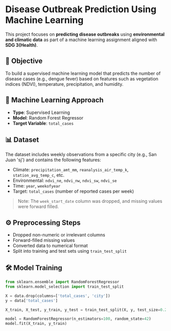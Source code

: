 # Disease Outbreak Prediction Using Machine Learning

This project focuses on **predicting disease outbreaks** using **environmental and climatic data** as part of a machine learning assignment aligned with **SDG 3(Health)**.

## 📌 Objective

To build a supervised machine learning model that predicts the number of disease cases (e.g., dengue fever) based on features such as vegetation indices (NDVI), temperature, precipitation, and humidity.

## 🧠 Machine Learning Approach

- **Type**: Supervised Learning
- **Model**: Random Forest Regressor
- **Target Variable**: `total_cases`

## 📊 Dataset

The dataset includes weekly observations from a specific city (e.g., San Juan 'sj') and contains the following features:

- Climate: `precipitation_amt_mm`, `reanalysis_air_temp_k`, `station_avg_temp_c`, etc.
- Environmental: `ndvi_ne`, `ndvi_nw`, `ndvi_sw`, `ndvi_se`
- Time: `year`, `weekofyear`
- Target: `total_cases` (number of reported cases per week)

> Note: The `week_start_date` column was dropped, and missing values were forward filled.

## ⚙️ Preprocessing Steps

- Dropped non-numeric or irrelevant columns
- Forward-filled missing values
- Converted data to numerical format
- Split into training and test sets using `train_test_split`

## 🛠️ Model Training

```python
from sklearn.ensemble import RandomForestRegressor
from sklearn.model_selection import train_test_split

X = data.drop(columns=['total_cases', 'city'])
y = data['total_cases']

X_train, X_test, y_train, y_test = train_test_split(X, y, test_size=0.2, random_state=42)

model = RandomForestRegressor(n_estimators=100, random_state=42)
model.fit(X_train, y_train)

